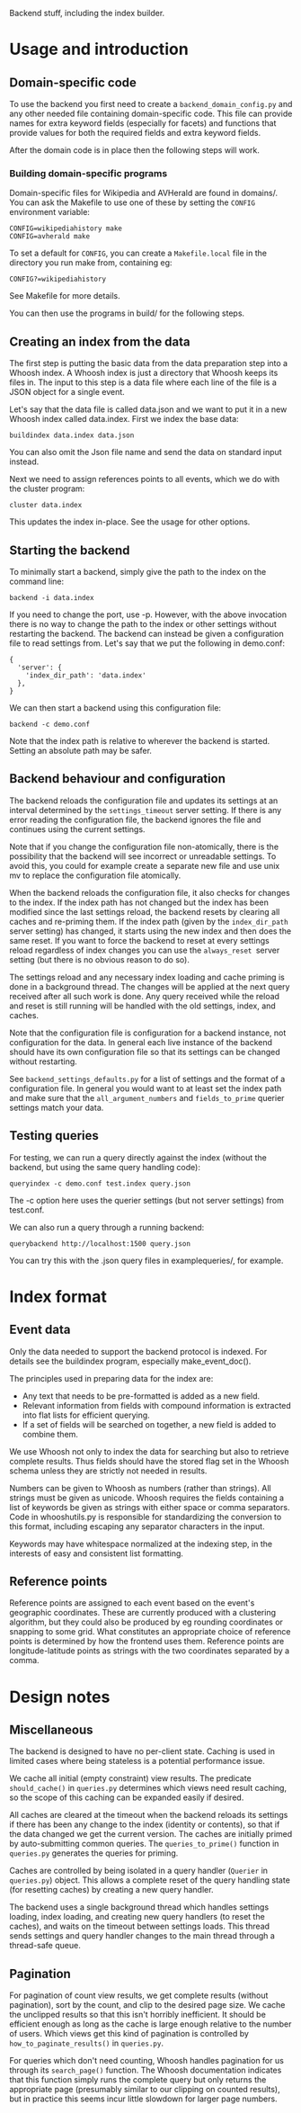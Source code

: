 Backend stuff, including the index builder.

Usage and introduction
======================

Domain-specific code
--------------------

To use the backend you first need to create a `backend_domain_config.py` and
any other needed file containing domain-specific code. This file can provide
names for extra keyword fields (especially for facets) and functions that
provide values for both the required fields and extra keyword fields.

After the domain code is in place then the following steps will work.

### Building domain-specific programs

Domain-specific files for Wikipedia and AVHerald are found in domains/. You can
ask the Makefile to use one of these by setting the `CONFIG` environment
variable:

    CONFIG=wikipediahistory make
    CONFIG=avherald make

To set a default for `CONFIG`, you can create a `Makefile.local` file in the
directory you run make from, containing eg:

    CONFIG?=wikipediahistory

See Makefile for more details.

You can then use the programs in build/ for the following steps.

Creating an index from the data
-------------------------------

The first step is putting the basic data from the data preparation step into a
Whoosh index. A Whoosh index is just a directory that Whoosh keeps its files
in. The input to this step is a data file where each line of the file is a JSON
object for a single event.

Let's say that the data file is called data.json and we want to put it in a new
Whoosh index called data.index. First we index the base data:

	buildindex data.index data.json

You can also omit the Json file name and send the data on standard input
instead.

Next we need to assign references points to all events, which we do with the
cluster program:

	cluster data.index

This updates the index in-place. See the usage for other options.

Starting the backend
--------------------

To minimally start a backend, simply give the path to the index on the command
line:

	backend -i data.index

If you need to change the port, use -p. However, with the above invocation
there is no way to change the path to the index or other settings without
restarting the backend. The backend can instead be given a configuration file
to read settings from. Let's say that we put the following in demo.conf:

	{
	  'server': {
	    'index_dir_path': 'data.index'
	  },
	}

We can then start a backend using this configuration file:

	backend -c demo.conf

Note that the index path is relative to wherever the backend is started.
Setting an absolute path may be safer.

Backend behaviour and configuration
-----------------------------------

The backend reloads the configuration file and updates its settings at an
interval determined by the `settings_timeout` server setting. If there is any
error reading the configuration file, the backend ignores the file and
continues using the current settings.

Note that if you change the configuration file non-atomically, there is the
possibility that the backend will see incorrect or unreadable settings. To
avoid this, you could for example create a separate new file and use unix mv to
replace the configuration file atomically.

When the backend reloads the configuration file, it also checks for changes to
the index. If the index path has not changed but the index has been modified
since the last settings reload, the backend resets by clearing all caches and
re-priming them. If the index path (given by the `index_dir_path` server
setting) has changed, it starts using the new index and then does the same
reset. If you want to force the backend to reset at every settings reload
regardless of index changes you can use the `always_reset `server setting (but
there is no obvious reason to do so).

The settings reload and any necessary index loading and cache priming is done
in a background thread. The changes will be applied at the next query received
after all such work is done. Any query received while the reload and reset is
still running will be handled with the old settings, index, and caches.

Note that the configuration file is configuration for a backend instance, not
configuration for the data. In general each live instance of the backend should
have its own configuration file so that its settings can be changed without
restarting.

See `backend_settings_defaults.py` for a list of settings and the format of a
configuration file. In general you would want to at least set the index path
and make sure that the `all_argument_numbers` and `fields_to_prime` querier
settings match your data.

Testing queries
---------------

For testing, we can run a query directly against the index (without the
backend, but using the same query handling code):

    queryindex -c demo.conf test.index query.json

The -c option here uses the querier settings (but not server settings) from
test.conf.

We can also run a query through a running backend:

    querybackend http://localhost:1500 query.json

You can try this with the .json query files in examplequeries/, for example.

Index format
============

Event data
----------

Only the data needed to support the backend protocol is indexed. For details
see the buildindex program, especially make_event_doc().

The principles used in preparing data for the index are:
- Any text that needs to be pre-formatted is added as a new field.
- Relevant information from fields with compound information is extracted into
  flat lists for efficient querying.
- If a set of fields will be searched on together, a new field is added to
  combine them.

We use Whoosh not only to index the data for searching but also to retrieve
complete results. Thus fields should have the stored flag set in the Whoosh
schema unless they are strictly not needed in results.

Numbers can be given to Whoosh as numbers (rather than strings). All strings
must be given as unicode. Whoosh requires the fields containing a list of
keywords be given as strings with either space or comma separators. Code in
whooshutils.py is responsible for standardizing the conversion to this format,
including escaping any separator characters in the input.

Keywords may have whitespace normalized at the indexing step, in the interests
of easy and consistent list formatting.

Reference points
----------------

Reference points are assigned to each event based on the event's geographic
coordinates. These are currently produced with a clustering algorithm, but they
could also be produced by eg rounding coordinates or snapping to some grid.
What constitutes an appropriate choice of reference points is determined by how
the frontend uses them. Reference points are longitude-latitude points as
strings with the two coordinates separated by a comma.

Design notes
============

Miscellaneous 
-------------

The backend is designed to have no per-client state. Caching is used in limited
cases where being stateless is a potential performance issue.

We cache all initial (empty constraint) view results. The predicate
`should_cache()` in `queries.py` determines which views need result caching, so
the scope of this caching can be expanded easily if desired.

All caches are cleared at the timeout when the backend reloads its settings if
there has been any change to the index (identity or contents), so that if the
data changed we get the current version. The caches are initially primed by
auto-submitting common queries. The `queries_to_prime()` function in
`queries.py` generates the queries for priming.

Caches are controlled by being isolated in a query handler (`Querier` in
`queries.py`) object. This allows a complete reset of the query handling state
(for resetting caches) by creating a new query handler.

The backend uses a single background thread which handles settings loading,
index loading, and creating new query handlers (to reset the caches), and waits
on the timeout between settings loads. This thread sends settings and query
handler changes to the main thread through a thread-safe queue.

Pagination
----------

For pagination of count view results, we get complete results (without
pagination), sort by the count, and clip to the desired page size. We cache the
unclipped results so that this isn't horribly inefficient. It should be
efficient enough as long as the cache is large enough relative to the number of
users. Which views get this kind of pagination is controlled by
`how_to_paginate_results()` in `queries.py`.

For queries which don't need counting, Whoosh handles pagination for us through
its `search_page()` function. The Whoosh documentation indicates that this
function simply runs the complete query but only returns the appropriate page
(presumably similar to our clipping on counted results), but in practice this
seems incur little slowdown for larger page numbers.
